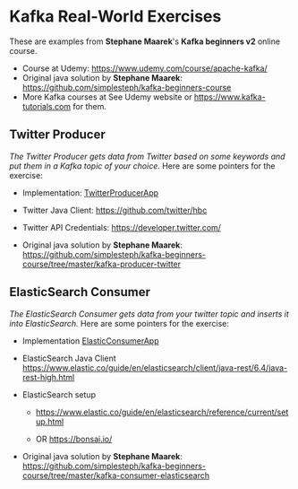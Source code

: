 # Kafka Real-World Exercises

These are examples from **Stephane Maarek**'s **Kafka beginners v2** online course. 
  * Course at Udemy: https://www.udemy.com/course/apache-kafka/
  * Original java solution by **Stephane Maarek**: https://github.com/simplesteph/kafka-beginners-course
  * More Kafka courses at See Udemy website or https://www.kafka-tutorials.com for them. 
  
## Twitter Producer

_The Twitter Producer gets data from Twitter based on some keywords and put them 
in a Kafka topic of your choice._  Here are some pointers for the exercise:

* Implementation: [TwitterProducerApp](src/main/scala/example/client/TwitterProducerApp.scala)

* Twitter Java Client: https://github.com/twitter/hbc

* Twitter API&nbsp;Credentials: https://developer.twitter.com/

* Original java solution by **Stephane Maarek**: 
  https://github.com/simplesteph/kafka-beginners-course/tree/master/kafka-producer-twitter

## ElasticSearch Consumer

_The ElasticSearch Consumer gets data from your twitter topic and inserts it into ElasticSearch._ 
Here are some pointers for the exercise:

* Implementation [ElasticConsumerApp](src/main/scala/example/client/ElasticConsumerApp.scala)

* ElasticSearch Java Client https://www.elastic.co/guide/en/elasticsearch/client/java-rest/6.4/java-rest-high.html

* ElasticSearch setup
 
    * https://www.elastic.co/guide/en/elasticsearch/reference/current/setup.html

    * OR https://bonsai.io/
    
* Original java solution by **Stephane Maarek**:
  https://github.com/simplesteph/kafka-beginners-course/tree/master/kafka-consumer-elasticsearch